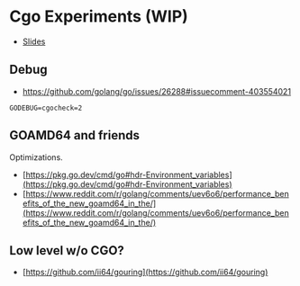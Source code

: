 # Cgo Experiments (WIP)

* [Slides](Slides.md)

## Debug

* https://github.com/golang/go/issues/26288#issuecomment-403554021

```
GODEBUG=cgocheck=2
```

## GOAMD64 and friends

Optimizations.

* [https://pkg.go.dev/cmd/go#hdr-Environment_variables](https://pkg.go.dev/cmd/go#hdr-Environment_variables)
* [https://www.reddit.com/r/golang/comments/uev6o6/performance_benefits_of_the_new_goamd64_in_the/](https://www.reddit.com/r/golang/comments/uev6o6/performance_benefits_of_the_new_goamd64_in_the/)

## Low level w/o CGO?

* [https://github.com/ii64/gouring](https://github.com/ii64/gouring)
